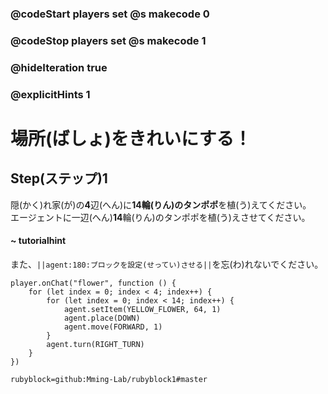 ### @codeStart players set @s makecode 0
### @codeStop players set @s makecode 1

### @hideIteration true
### @explicitHints 1


# 場所(ばしょ)をきれいにする！

## Step(ステップ)1
隠(かく)れ家(が)の**4**辺(へん)に**14輪(りん)のタンポポ**を植(う)えてください。</br>
エージェントに一辺(へん)**14**輪(りん)のタンポポを植(う)えさせてください。</br>

#### ~ tutorialhint 
また、``||agent:180:ブロックを設定(せってい)させる||``を忘(わ)れないでください。


```ghost
player.onChat("flower", function () {
    for (let index = 0; index < 4; index++) {
        for (let index = 0; index < 14; index++) {
            agent.setItem(YELLOW_FLOWER, 64, 1)
            agent.place(DOWN)
            agent.move(FORWARD, 1)
        }
        agent.turn(RIGHT_TURN)
    }
})

``` 
```package
rubyblock=github:Mming-Lab/rubyblock1#master
```
